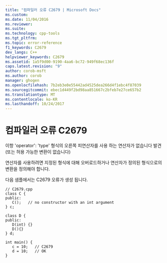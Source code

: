 ```yaml
---
title: "컴파일러 오류 C2679 | Microsoft Docs"
ms.custom: 
ms.date: 11/04/2016
ms.reviewer: 
ms.suite: 
ms.technology: cpp-tools
ms.tgt_pltfrm: 
ms.topic: error-reference
f1_keywords: C2679
dev_langs: C++
helpviewer_keywords: C2679
ms.assetid: 1a5f9d00-9190-4aa6-bc72-949f68ec136f
caps.latest.revision: "9"
author: corob-msft
ms.author: corob
manager: ghogen
ms.openlocfilehash: 7b2eb3e0e55442ad4525dea266d4f1ebc4f87039
ms.sourcegitcommit: ebec1d449f2bd98aa851667c2bfeb7e27ce657b2
ms.translationtype: MT
ms.contentlocale: ko-KR
ms.lasthandoff: 10/24/2017
---
```

# <a name="compiler-error-c2679"></a>컴파일러 오류 C2679
이항 'operator': 'type' 형식의 오른쪽 피연산자를 사용 하는 연산자가 없습니다 발견 (또는 허용 가능한 변환이 없습니다)  
  
 연산자를 사용하려면 지정된 형식에 대해 오버로드하거나 연산자가 정의된 형식으로의 변환을 정의해야 합니다.  
  
 다음 샘플에서는 C2679 오류가 생성 됩니다.  
  
```  
// C2679.cpp  
class C {  
public:  
   C();   // no constructor with an int argument  
} c;  
  
class D {  
public:  
   D(int) {}  
   D(){}  
} d;  
  
int main() {  
   c = 10;   // C2679  
   d = 10;   // OK  
}  
```